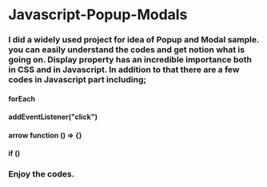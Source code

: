 # Javascript-Popup-Modals
### I did a widely used project for idea of Popup and Modal sample. you can easily understand the codes and get notion what is going on. Display property has an incredible importance both in CSS and in Javascript. In addition to that there are a few codes in Javascript part including;
#### forEach
#### addEventListener("click")
#### arrow function () => {}
#### if ()

### Enjoy the codes.
